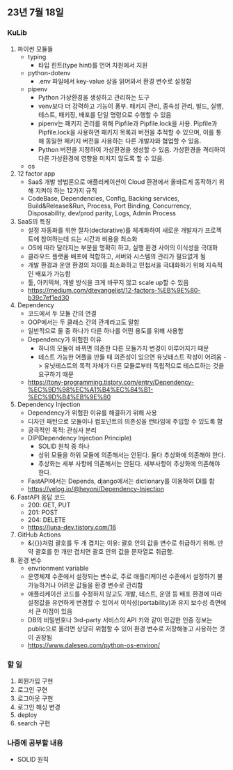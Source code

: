 ## 23년 7월 18일

### KuLib
1. 파이썬 모듈들
    - typing
        - 타입 힌트(type hint)를 언어 차원에서 지원
    - python-dotenv
        - .env 파일에서 key-value 상을 읽어와서 환경 변수로 설정함
    - pipenv
        - Python 가상환경을 생성하고 관리하는 도구
        - venv보다 더 강력하고 기능이 풍부. 패키지 관리, 종속성 관리, 빌드, 실행, 테스트, 패키징, 배포를 단일 명령으로 수행할 수 있음
        - pipenv는 패키지 관리를 위해 Pipfile과 Pipfile.lock을 사용. Pipfile과 Pipfile.lock을 사용하면 패키지 목록과 버전을 추적할 수 있으며, 이를 통해 동일한 패키지 버전을 사용하는 다른 개발자와 협업할 수 있음.
        - Python 버전을 지정하여 가상환경을 생성할 수 있음. 가상환경을 격리하여 다른 가상환경에 영향을 미치지 않도록 할 수 있음.
    - os
2. 12 factor app
    - SaaS 개발 방법론으로 애플리케이션이 Cloud 환경에서 올바르게 동작하기 위해 지켜야 하는 12가지 규칙
    - CodeBase, Dependencies, Config, Backing services, Build&Release&Run, Process, Port Binding, Concurrency, Disposability, dev/prod parity, Logs, Admin Process
3. SaaS의 특징
    - 설정 자동화를 위한 절차(declarative)를 체계화하여 새로운 개발자가 프로젝트에 참여하는데 드는 시간과 비용을 최소화
    - OS에 따라 달라지는 부분을 명확히 하고, 실행 환경 사이의 이식성을 극대화
    - 클라우드 플랫폼 배포에 적합하고, 서버와 시스템의 관리가 필요없게 됨
    - 개발 환경과 운영 환경의 차이를 최소화하고 민첩서을 극대화하기 위해 지속적인 배포가 가능함
    - 툴, 아키텍쳐, 개발 방식을 크게 바꾸지 않고 scale up할 수 있음
    - https://medium.com/dtevangelist/12-factors-%EB%9E%80-b39c7ef1ed30
4. Dependency
    - 코드에서 두 모듈 간의 연결
    - OOP에서는 두 클래스 간의 관계라고도 말함
    - 일반적으로 둘 중 하나가 다른 하나를 어떤 용도를 위해 사용함
    - Dependency가 위험한 이유
        - 하나의 모듈이 바뀌면 의존한 다른 모듈가지 변경이 이루어지기 때문
        - 테스트 가능한 어플을 만들 때 의존성이 있으면 유닛테스트 작성이 어려움 -> 유닛테스트의 목적 자체가 다른 모듈로부터 독립적으로 테스트하는 것을 요구하기 때문
    - https://tony-programming.tistory.com/entry/Dependency-%EC%9D%98%EC%A1%B4%EC%84%B1-%EC%9D%B4%EB%9E%80
5. Dependency Injection
    - Dependency가 위험한 이유를 해결하기 위해 사용
    - 디자인 패턴으로 모듈이나 컴포넌트의 의존성을 런타임에 주입할 수 있도록 함
    - 궁극적인 목적: 관심사 분리
    - DIP(Dependency Injection Principle)
        - SOLID 원칙 중 하나
        - 상위 모듈을 하위 모듈에 의존해서는 안된다. 둘다 추상화에 의존해야 한다.
        - 추상화는 세부 사항에 의존해서는 안된다. 세부사항이 추상화에 의존해야 한다.
    - FastAPI에서는 Depends, django에서는 dictionary를 이용하여 DI를 함
    - https://velog.io/@heyoni/Dependency-Injection
6. FastAPI 응답 코드
    - 200: GET, PUT
    - 201: POST
    - 204: DELETE
    - https://juna-dev.tistory.com/16
7. GitHub Actions
    - &{{}}처럼 괄호를 두 개 겹치는 이유: 괄호 안의 값을 변수로 취급하기 위해. 만약 괄호를 한 개만 겹치면 괄호 안의 값을 문자열로 취급함.
8. 환경 변수
    - envrionment variable
    - 운영체제 수준에서 설정되는 변수로, 주로 애플리케이션 수준에서 설정하기 불가능하거나 어려운 값들을 환경 변수로 관리함
    - 애플리케이션 코드를 수정하지 않고도 개발, 테스트, 운영 등 배포 환경에 따라 설정값을 유연하게 변경할 수 있어서 이식성(portability)과 유지 보수성 측면에서 큰 이점이 있음
    - DB의 비밀번호나 3rd-party 서비스의 API 키와 같이 민감한 인증 정보는 public으로 올리면 상당히 위험할 수 있어 환경 변수로 저장해놓고 사용하는 것이 권장됨
    - https://www.daleseo.com/python-os-environ/

### 할 일
1. 회원가입 구현
2. 로그인 구현
3. 로그아웃 구현
4. 로그인 해싱 변경
5. deploy
6. search 구현

### 나중에 공부할 내용
- SOLID 원칙